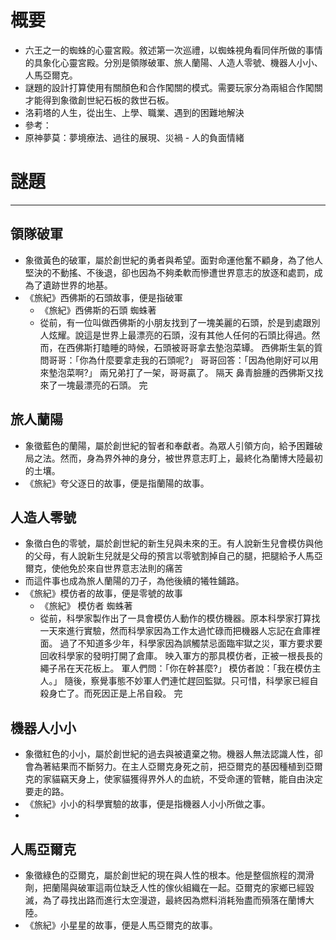 # 概要
- 六王之一的蜘蛛的心靈宮殿。敘述第一次巡禮，以蜘蛛視角看同伴所做的事情的具象化心靈宮殿。分別是領隊破軍、旅人蘭陽、人造人零號、機器人小小、人馬亞爾克。
- 謎題的設計打算使用有關顏色和合作闖關的模式。需要玩家分為兩組合作闖關才能得到象徵創世紀石板的救世石板。
- 洛莉塔的人生，從出生、上學、職業、遇到的困難地解決
- 參考：
- 原神夢莫：夢境療法、過往的展現、災禍 - 人的負面情緒
# 謎題
---

## 領隊破軍
- 象徵黃色的破軍，屬於創世紀的勇者與希望。面對命運他奮不顧身，為了他人堅決的不動搖、不後退，卻也因為不夠柔軟而慘遭世界意志的放逐和處罰，成為了遺跡世界的地基。
- 《旅紀》西佛斯的石頭故事，便是指破軍
	- 《旅紀》西佛斯的石頭 蜘蛛著
	- 從前，有一位叫做西佛斯的小朋友找到了一塊美麗的石頭，於是到處跟別人炫耀。說這是世界上最漂亮的石頭，沒有其他人任何的石頭比得過。然而，在西佛斯打瞌睡的時候，石頭被哥哥拿去墊泡菜罈。
	  西佛斯生氣的質問哥哥：「你為什麼要拿走我的石頭呢?」
	  哥哥回答：「因為他剛好可以用來墊泡菜啊?」
	  兩兄弟打了一架，哥哥贏了。
	  隔天
	  鼻青臉腫的西佛斯又找來了一塊最漂亮的石頭。
	  完
## 旅人蘭陽
- 象徵藍色的蘭陽，屬於創世紀的智者和奉獻者。為眾人引領方向，給予困難破局之法。然而，身為界外神的身分，被世界意志盯上，最終化為蘭博大陸最初的土壤。
- 《旅紀》夸父逐日的故事，便是指蘭陽的故事。
## 人造人零號
- 象徵白色的零號，屬於創世紀的新生兒與未來的王。有人說新生兒會模仿與他的父母，有人說新生兒就是父母的預言以零號割掉自己的腿，把腿給予人馬亞爾克，使他免於來自世界意志法則的痛苦
- 而這件事也成為旅人蘭陽的刀子，為他後續的犧牲鋪路。
- 《旅紀》模仿者的故事，便是零號的故事
	- 《旅紀》 模仿者 蜘蛛著
	- 從前，科學家製作出了一具會模仿人動作的模仿機器。原本科學家打算找一天來進行實驗，然而科學家因為工作太過忙碌而把機器人忘記在倉庫裡面。
	  過了不知道多少年，科學家因為誤觸禁忌面臨牢獄之災，軍方要求要回收科學家的發明打開了倉庫。
	  映入軍方的那具模仿者，正被一根長長的繩子吊在天花板上。
	  軍人們問：「你在幹甚麼?」
	  模仿者說：「我在模仿主人。」
	  隨後，察覺事態不妙軍人們連忙趕回監獄。只可惜，科學家已經自殺身亡了。而死因正是上吊自殺。
	  完
## 機器人小小
- 象徵紅色的小小，屬於創世紀的過去與被遺棄之物。機器人無法認識人性，卻會為著結果而不斷努力。在主人亞爾克身死之前，把亞爾克的基因種植到亞爾克的家貓竊天身上，使家貓獲得界外人的血統，不受命運的管轄，能自由決定要走的路。
- 《旅紀》小小的科學實驗的故事，便是指機器人小小所做之事。
- 
## 人馬亞爾克
- 象徵綠色的亞爾克，屬於創世紀的現在與人性的根本。他是整個旅程的潤滑劑，把蘭陽與破軍這兩位缺乏人性的傢伙組織在一起。亞爾克的家鄉已經毀滅，為了尋找出路而進行太空漫遊，最終因為燃料消耗殆盡而殞落在蘭博大陸。
- 《旅紀》小星星的故事，便是人馬亞爾克的故事。
